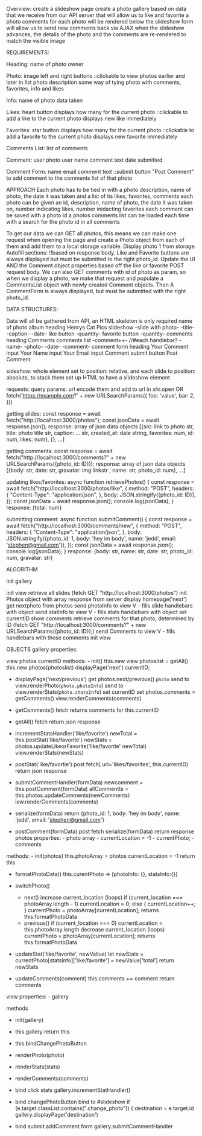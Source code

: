 Overview: create a slideshow page create a photo gallery based on data that we receive from our API server that will allow us to like and favorite a photo comments for each photo will be rendered below the slideshow form will allow us to send new comments back via AJAX when the slideshow advances, the details of the photo and the comments are re-rendered to match the visible image

REQUIREMENTS:

Heading: name of photo owner

Photo: image left and right buttons ::clickable to view photos earlier and later in list photo description some way of tying photo with comments, favorites, info and likes

Info: name of photo data taken

Likes: heart button displays how many for the current photo ::clickable to add a like to the current photo displays new like immediately

Favorites: star button displays how many for the current photo ::clickable to add a favorite to the current photo displays new favorite immediately

Comments List: list of comments

Comment: user photo user name comment text date submitted

Comment Form: name email comment text ::submit button "Post Comment" to add comment to the comments list of that photo

APPROACH Each photo has to be tied in with a photo description, name of photo, the date it was taken and a list of its likes, favorites, comments each photo can be given an id, description, name of photo, the date it was taken on, number indicating likes, number inidacting favorites each comment can be saved with a photo id a photos comments list can be loaded each time with a search for the photo id in all comments

To get our data we can GET all photos, this means we can make one request when opening the page and create a Photo object from each of them and add them to a local storage variable. Display photo 1 from storage. Autofill sections: !!based on response body. Like and Favorite buttons are always displayed but must be submitted to the right photo_id. Update the UI AND the Comment object properties based off the like or favorite POST request body. We can also GET comments with id of photo as param, so when we display a photo, we make that request and populate a CommentsList object with newly created Comment objects. Then A CommentForm is always displayed, but must be submitted with the right photo_id.

DATA STRUCTURES:

Data will all be gathered from API, an HTML skeleton is only required name of photo album heading Henrys Cat Pics slideshow -slide with photo- -title- -caption- -date- like button -quantity- favorite button -quantity- comments heading Comments comments list -comment++- //#each handlebar? -name- -photo- -date- -comment- comment form heading Your Comment input Your Name input Your Email input Comment submit button Post Comment

sideshow: whole element set to position: relative, and each slide to position: absolute, to stack them set up HTML to have a slideshow element

requests: query params: url encode them and add to url in xhr.open OR fetch('https://example.com?' + new URLSearchParams({ foo: 'value',  bar: 2, }))

getting slides: const response = await fetch("http://localhost:3000/photos"); const jsonData = await response.json(); response: array of json data objects [{src: link to photo str, title: photo title str, caption: ... str, created_at: date string, favorites: num, id: num, likes: num}, {}, ...]

getting comments: const response = await fetch("http://localhost:3000/comments?" +  new URLSearchParams({photo_id: ID})); response: array of json data objects [{body: str, date: str, gravatar: img linkstr , name: str, photo_id: num}, ...]

updating likes/favorites: async function retrievePhotos() { const response = await fetch("http://localhost:3000/photos/like", { method: "POST", headers: { "Content-Type": "application/json", }, body: JSON.stringify({photo_id: ID}), });
const jsonData = await response.json(); console.log(jsonData); } response: {total: num}

submitting comment: async function submitComment() { const response = await fetch("http://localhost:3000/comments/new", { method: "POST", headers: { "Content-Type": "application/json", }, body: JSON.stringify({photo_id: 1, body: 'hey im body', name: 'jedd', email: 'stephen@gmail.com'}), });
const jsonData = await response.json(); console.log(jsonData); } response: {body: str, name: str, date: str, photo_id: num, gravatar: str}

ALGORITHM

init gallery

init view
retrieve all slides (fetch GET "http://localhost:3000/photos")
init Photos object with array response from server
display homepage('next')
get nextphoto from photos
send photoInfo to view V - fills slide handlebars with object
send statInfo to view V - fills stats handlebars with object
set currentID
show comments
retrieve comments for that photo, determined by ID (fetch GET "http://localhost:3000/comments?" + new URLSearchParams({photo_id: ID});)
send Comments to view V - fills handlebars with those comments
init view

OBJECTS gallery properties:

view
photos
currentID
methods: - init() this.new view photoslist = getAll() this.new photos(photoslist) displayPage('next') currentID;

- displayPage('next/previous')
  get photos.next/previous() `photo`
  send to view.renderPhoto(`photo.photoInfo`)
  send to view.renderStats(`photo.statsInfo`)
  set currentID
  set photos.comments = getComments()
  view.renderComments(comments)

- getComments()
  fetch returns comments for this.currentID

- getAll()
  fetch
  return json response

- incrementStatsHandler('like/favorite')
  newTotal = this.postStat('like/favorite')
  newStats = photos.updateLikeorFavorite('like/favorite' newTotal)
  view.renderStats(newStats)

- postStat('like/favortie')
  post fetch( url='likes/favorites', this.currentID)
  return json response

- submitCommentHandler(formData)
  newcomment = this.postComment(formData)
  allCommentts = this.photos.updateComments(newComments)
  iew.renderComments(comments)

- serialize(formData)
  return {photo_id: 1, body: 'hey im body', name: 'jedd', email: 'stephen@gmail.com'}

- postComment(formData)
  post fetch serialize(formData)
  return response
photos properties: - photo array - currentLocation = -1 - currentPhoto; - comments

methods: - init(photos) this.photoArray = photos currentLocation = -1 return this

- formatPhotoData() 
  this.curentPhoto => [photoInfo: {}, statsInfo:{}]

- switchPhoto()
  - next()
    increase current_location (loops)
    if (current_location === photoArray.length - 1)
      currentLocation = 0;
    else {
      currentLocation++;
    }
    currentPhoto = photoArray[currentLocation];
    returns this.formatPhotoData
  - previous()
    if (current_location === 0)
      currentLocation = this.photoArray.length
    decrease current_location (loops)
    currentPhoto = photoArray[currentLocation];
    returns this.formatPhotoData

- updateStat('like/favorite', newVallue)
  let newStats = currentPhoto[statsInfo]['like/favorite'] = newValue['total']
  return newStats

- updateComments(comment)
  this.comments += comment
  return comments

view properties: - gallery

methods
 - init(gallery) 
  - this.gallery return this
  - this.bindChangePhotoButton

- renderPhoto(photo)
- renderStats(stats)
- renderComments(comments)

- bind click stats
  gallery.incrementStatHandler()

- bind changePhotoButton
  bind to #slideshow 
  if (e.target.classList.contains(".change_photo")) {
    destination = e.target.id
    gallery.displayPage('destination')

- bind submit addComment form
  gallery.submitCommentHandler
